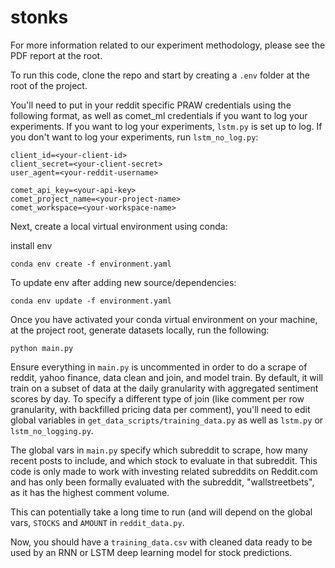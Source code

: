 # stonks

For more information related to our experiment methodology, please see the PDF report at the root.
 
To run this code, clone the repo and start by creating a `.env` folder at the root of the project.
 
You'll need to put in your reddit specific PRAW credentials using the following format, as well as comet_ml credentials if you want to log your experiments.  If you want to log your experiments, `lstm.py` is set up to log.  If you don't want to log your experiments, run `lstm_no_log.py`:
 
 ```text
client_id=<your-client-id>
client_secret=<your-client-secret>
user_agent=<your-reddit-username>

comet_api_key=<your-api-key>
comet_project_name=<your-project-name>
comet_workspace=<your-workspace-name>
 ```
 
Next, create a local virtual environment using conda:
 
 install env
 ```shell script
conda env create -f environment.yaml
```

To update env after adding new source/dependencies:
```shell script
conda env update -f environment.yaml
```

Once you have activated your conda virtual environment on your machine, at the project root, generate datasets locally, run the following:
```shell script
python main.py
```

Ensure everything in `main.py` is uncommented in order to do a scrape of reddit, yahoo finance, data clean and join, and model train.  By default, it will train on a subset of data at the daily granularity with aggregated sentiment scores by day.  To specify a different type of join (like comment per row granularity, with backfilled pricing data per comment), you'll need to edit global variables in `get_data_scripts/training_data.py` as well as `lstm.py` or `lstm_no_logging.py`. 

The global vars in `main.py` specify which subreddit to scrape, how many recent posts to include, and which stock to evaluate in that subreddit.  This code is only made to work with investing related subreddits on Reddit.com and has only been formally evaluated with the subreddit, "wallstreetbets", as it has the highest comment volume.

This can potentially take a long time to run (and will depend on the global vars, `STOCKS` and `AMOUNT` in `reddit_data.py`.  

Now, you should have a `training_data.csv` with cleaned data ready to be used by an RNN or LSTM deep learning model for stock predictions.
